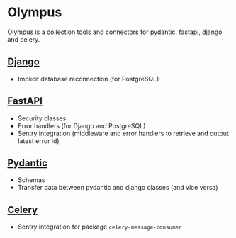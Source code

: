 # Olympus

Olympus is a collection tools and connectors for pydantic, fastapi, django and celery.

## [Django](https://www.djangoproject.com/)

- Implicit database reconnection (for PostgreSQL)

## [FastAPI](https://fastapi.tiangolo.com/)

- Security classes
- Error handlers (for Django and PostgreSQL)
- Sentry integration (middleware and error handlers to retrieve and output latest error id)

## [Pydantic](https://pydantic-docs.helpmanual.io/)

- Schemas
- Transfer data between pydantic and django classes (and vice versa)

## [Celery](https://docs.celeryproject.org/)

- Sentry integration for package `celery-message-consumer`
